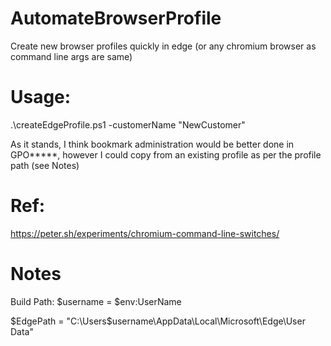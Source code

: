 # AutomateBrowserProfile

Create new browser profiles quickly in edge (or any chromium browser as command line args are same)


# Usage:

.\createEdgeProfile.ps1 -customerName "NewCustomer"

As it stands, I think bookmark administration would be better done in GPO*****, however I could copy from an existing profile as per the profile path (see Notes)



# Ref:  

https://peter.sh/experiments/chromium-command-line-switches/




# Notes 
 Build Path:
$username = $env:UserName

$EdgePath = "C:\Users\$username\AppData\Local\Microsoft\Edge\User Data"
